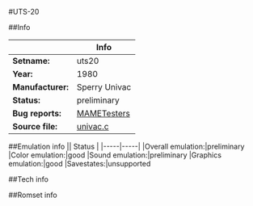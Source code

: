 #UTS-20

##Info

||Info|
|-----|-----|
|**Setname:**|uts20
|**Year:**|1980
|**Manufacturer:**|Sperry Univac
|**Status:**|preliminary
|**Bug reports:**|[MAMETesters](http://mametesters.org/view_all_set.php?type=1&temporary=y&search=univac.c)
|**Source file:**|[univac.c](https://github.com/mamedev/mame/blob/master/src/mess/drivers/univac.c)

##Emulation info
|| Status |
|-----|-----|
|Overall emulation:|preliminary
|Color emulation:|good
|Sound emulation:|preliminary
|Graphics emulation:|good
|Savestates:|unsupported

##Tech info

##Romset info

<!--- START OF EDITED COMMENT DO NOT TOUCH TEXT ABOVE-->
